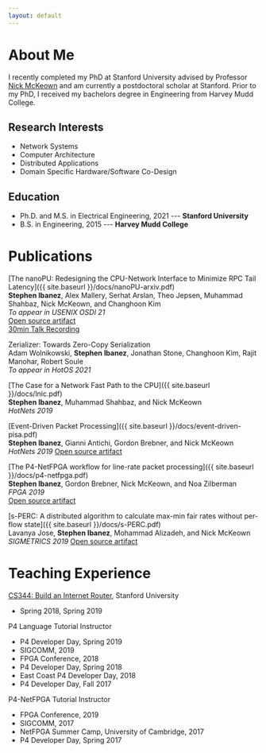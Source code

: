```yaml
---
layout: default
---
```


# About Me

I recently completed my PhD at Stanford University advised by Professor [Nick McKeown](http://yuba.stanford.edu/~nickm/) and am currently a postdoctoral scholar at Stanford.
Prior to my PhD, I received my bachelors degree in Engineering from Harvey Mudd College.

## Research Interests

* Network Systems
* Computer Architecture
* Distributed Applications
* Domain Specific Hardware/Software Co-Design

## Education

* Ph.D. and M.S. in Electrical Engineering, 2021 --- **Stanford University**
* B.S. in Engineering, 2015 --- **Harvey Mudd College**

# Publications

[The nanoPU: Redesigning the CPU-Network Interface to Minimize RPC Tail Latency]({{ site.baseurl }}/docs/nanoPU-arxiv.pdf)  
**Stephen Ibanez**, Alex Mallery, Serhat Arslan, Theo Jepsen, Muhammad Shahbaz, Nick McKeown, and Changhoon Kim  
*To appear in USENIX OSDI 21*  
[Open source artifact](https://github.com/l-nic/chipyard/wiki)  
[30min Talk Recording](https://www.youtube.com/watch?v=Bu_nx5gLfmY&feature=youtu.be&ab_channel=OpenNetworkingFoundation)

Zerializer: Towards Zero-Copy Serialization  
Adam Wolnikowski, **Stephen Ibanez**, Jonathan Stone, Changhoon Kim, Rajit Manohar, Robert Soule  
*To appear in HotOS 2021*

[The Case for a Network Fast Path to the CPU]({{ site.baseurl }}/docs/lnic.pdf)  
**Stephen Ibanez**, Muhammad Shahbaz, and Nick McKeown  
*HotNets 2019*

[Event-Driven Packet Processing]({{ site.baseurl }}/docs/event-driven-pisa.pdf)  
**Stephen Ibanez**, Gianni Antichi, Gordon Brebner, and Nick McKeown  
*HotNets 2019*
[Open source artifact](https://github.com/NetFPGA/P4-NetFPGA-public/wiki/Workflow-Overview#sume-event-switch-architecture)

[The P4-NetFPGA workflow for line-rate packet processing]({{ site.baseurl }}/docs/p4-netfpga.pdf)  
**Stephen Ibanez**, Gordon Brebner, Nick McKeown, and Noa Zilberman  
*FPGA 2019*  
[Open source artifact](https://github.com/NetFPGA/P4-NetFPGA-public/wiki)

[s-PERC: A distributed algorithm to calculate max-min fair rates without per-flow state]({{ site.baseurl }}/docs/s-PERC.pdf)  
Lavanya Jose, **Stephen Ibanez**, Mohammad Alizadeh, and Nick McKeown  
*SIGMETRICS 2019*
[Open source artifact](https://github.com/lavanyaj/perc)

# Teaching Experience

[CS344: Build an Internet Router](https://cs344-stanford.github.io/), Stanford University
* Spring 2018, Spring 2019

P4 Language Tutorial Instructor
* P4 Developer Day, Spring 2019
* SIGCOMM, 2019
* FPGA Conference, 2018
* P4 Developer Day, Spring 2018
* East Coast P4 Developer Day, 2018
* P4 Developer Day, Fall 2017

P4-NetFPGA Tutorial Instructor
* FPGA Conference, 2019
* SIGCOMM, 2017
* NetFPGA Summer Camp, University of Cambridge, 2017
* P4 Developer Day, Spring 2017
